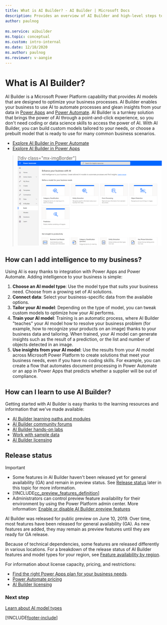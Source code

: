 ```yaml
---
title: What is AI Builder? - AI Builder | Microsoft Docs
description: Provides an overview of AI Builder and high-level steps to add intelligence to your apps
author: paulnog

ms.service: aibuilder
ms.topic: conceptual
ms.custom: intro-internal
ms.date: 12/18/2020
ms.author: paulnog
ms.reviewer: v-aangie
---
```


# What is AI Builder?

AI Builder is a Microsoft Power Platform capability that provides AI models that are designed to optimize your business processes. AI Builder enables your business to use AI to automate processes and glean insights from your data in [Power Apps](use-in-powerapps-overview.md) and [Power Automate](use-in-flow-overview.md). AI Builder is a turnkey solution that brings the power of AI through a point-and-click experience, so you don't need coding or data science skills to access the power of AI. With AI Builder, you can build custom models tailored to your needs, or choose a prebuilt model that is ready to use for many common business scenarios. 

- [Explore AI Builder in Power Automate](use-in-flow-overview.md)
- [Explore AI Builder in Power Apps](use-in-powerapps-overview.md)

> [!div class="mx-imgBorder"]
> ![AI Builder home page](media/ai-builder-home.png "AI Builder home page")

## How can I add intelligence to my business?

Using AI is easy thanks to integration with Power Apps and Power Automate. Adding intelligence to your business is simple:

1. **Choose an AI model type**: Use the model type that suits your business need. Choose from a growing set of AI solutions.
1. **Connect data**: Select your business-specific data from the available options.
1. **Tailor your AI model**: Depending on the type of model, you can tweak custom models to optimize how your AI performs.
1. **Train your AI model**: Training is an automatic process, where AI Builder "teaches" your AI model how to resolve your business problem (for example, how to recognize your products on an image) thanks to your business data and tailoring. When trained, your AI model can generate insights such as the result of a prediction, or the list and number of objects detected in an image.
1. **Use insights from your AI model**: Use the results from your AI model across Microsoft Power Platform to create solutions that meet your business needs, even if you have no coding skills. For example, you can create a flow that automates document processing in Power Automate or an app in Power Apps that predicts whether a supplier will be out of compliance.

## How can I learn to use AI Builder?

Getting started with AI Builder is easy thanks to the learning resources and information that we've made available:

- [AI Builder learning paths and modules](/learn/browse/?expanded=power-platform&products=ai-builder)
- [AI Builder community forums](https://go.microsoft.com/fwlink/?linkid=2092048)
- [AI Builder hands-on labs](https://go.microsoft.com/fwlink/?linkid=2103171)
- [Work with sample data](samples.md)
- [AI Builder licensing](administer-licensing.md)

## Release status

 > [!IMPORTANT]
 >
 > - Some features in AI Builder haven't been released yet for general availability (GA) and remain in preview status. See [Release status](#release-status) later in this topic for more information.
 > - [!INCLUDE[cc_preview_features_definition](./includes/cc-preview-features-definition.md)]
 > - Administrators can control preview feature availability for their environment by using the Power Platform admin center. More information: [Enable or disable AI Builder preview features](administer.md#enable-or-disable-ai-builder-preview-features)

AI Builder was released for public preview on June 10, 2019. Over time, most features have been released for general availability (GA). As new features are added, they may remain as preview features until they are ready for GA release.

Because of technical dependencies, some features are released differently in various locations. For a breakdown of the release status of AI Builder features and model types for your region, see [Feature availability by region](availability-region.md).

For information about license capacity, pricing, and restrictions:

- [Find the right Power Apps plan for your business needs](https://powerapps.microsoft.com/pricing/).
- [Power Automate pricing](https://flow.microsoft.com/pricing/)
- [AI Builder licensing](administer-licensing.md)

### Next step

[Learn about AI model types](model-types.md)


[!INCLUDE[footer-include](includes/footer-banner.md)]
